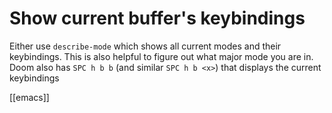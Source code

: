 # Show current buffer's keybindings

Either use `describe-mode` which shows all current modes and their keybindings. This is also helpful to figure out what major mode you are in.
Doom also has `SPC h b b` (and similar `SPC h b <x>`) that displays the current keybindings

[[emacs]]